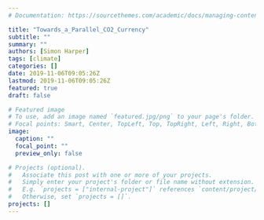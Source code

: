 ```yaml
---
# Documentation: https://sourcethemes.com/academic/docs/managing-content/

title: "Towards_a_Parallel_CO2_Currency"
subtitle: ""
summary: ""
authors: [Simon Harper]
tags: [climate]
categories: []
date: 2019-11-06T09:05:26Z
lastmod: 2019-11-06T09:05:26Z
featured: true
draft: false

# Featured image
# To use, add an image named `featured.jpg/png` to your page's folder.
# Focal points: Smart, Center, TopLeft, Top, TopRight, Left, Right, BottomLeft, Bottom, BottomRight.
image:
  caption: ""
  focal_point: ""
  preview_only: false

# Projects (optional).
#   Associate this post with one or more of your projects.
#   Simply enter your project's folder or file name without extension.
#   E.g. `projects = ["internal-project"]` references `content/project/deep-learning/index.md`.
#   Otherwise, set `projects = []`.
projects: []
---
```

